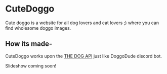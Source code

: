 # CuteDoggo

Cute doggo is a website for all dog lovers and cat lovers ;) where you can find wholesome doggo images.

## How its made-

CuteDoggo works upon the [THE DOG API]("https://api.thedogapi.com/v1/images/search") just like DoggoDude discord bot.

Slideshow coming soon!
